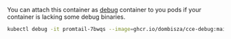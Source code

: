 You can attach this container as [debug](https://kubernetes.io/docs/tasks/debug/debug-application/debug-running-pod/) container to you pods if your container is lacking some debug binaries.
```bash
kubectl debug -it promtail-7bwqs --image=ghcr.io/dombisza/cce-debug:main -nlogging
```

